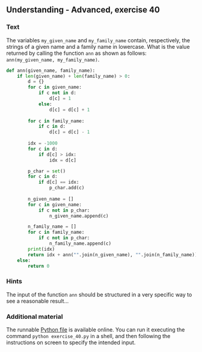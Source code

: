 ## Understanding - Advanced, exercise 40

### Text
The variables `my_given_name` and `my_family_name` contain, respectively, the strings of a given name and a family name in lowercase. What is the value returned by calling the function `ann` as shown as follows: `ann(my_given_name, my_family_name)`.


```python
def ann(given_name, family_name):
    if len(given_name) + len(family_name) > 0:
        d = {}
        for c in given_name:
            if c not in d:
                d[c] = 1
            else:
                d[c] = d[c] + 1
        
        for c in family_name:
            if c in d:
                d[c] = d[c] - 1
        
        idx = -1000
        for c in d:
            if d[c] > idx:
                idx = d[c]

        p_char = set()
        for c in d:
            if d[c] == idx:
                p_char.add(c)
        
        n_given_name = []
        for c in given_name:
            if c not in p_char:
                n_given_name.append(c)

        n_family_name = []
        for c in family_name:
            if c not in p_char:
                n_family_name.append(c)
        print(idx)
        return idx + ann("".join(n_given_name), "".join(n_family_name))
    else:
        return 0
```

### Hints
The input of the function `ann` should be structured in a very specific way to see a reasonable result...

### Additional material
The runnable [Python file](exercise_40.py) is available online. You can run it executing the command `python exercise_40.py` in a shell, and then following the instructions on screen to specify the intended input.

